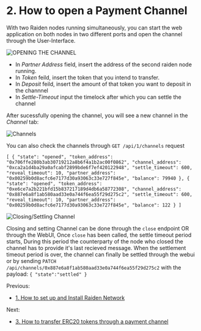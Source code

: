 <h1>2. How to open a Payment Channel </h1>

With two Raiden nodes running simultaneously, you can start the web application on both nodes in two different ports and open the channel through the User-Interface.


![OPENING THE CHANNEL](https://github.com/dopetard/Raiden-ERC20-Atomic-Swap-POC-/blob/master/Screen%20Shot%202018-02-26%20at%2012.04.55%20PM.png)

* In *Partner Address* field, insert the address of the second raiden node running.
* In *Token* feild, insert the token that you intend to transfer.
* In *Deposit* feild, insert the amount of that token you want to deposit in the channnel
* In *Settle-Timeout* input the timelock after which you can settle the channel

After sucessfully opening the channel, you will see a new channel in the *Channel* tab:

![Channels](https://github.com/dopetard/Raiden-ERC20-Atomic-Swap-POC-/blob/master/Screen%20Shot%202018-02-26%20at%204.00.57%20PM.png)

You can also check the channels through `GET /api/1/channels` request

`[
 {
  "state": "opened",
  "token_address": "0x706ffe280b3ab30719212a8b6f4a1b2ac00f0862",
  "channel_address": "0xca2a1d4ba29a0afcabf2899bde6f7ef420122948",
  "settle_timeout": 600,
  "reveal_timeout": 10,
  "partner_address": "0x00259b0d8acfc6e7177d30a93063c33e727f845e",
  "balance": 79940
 },
 {
  "state": "opened",
  "token_address": "0xe6ce7a2b221bfd15b837217189d4db6a58772308",
  "channel_address": "0x887e6a8f1ab580aad33e0a744f6ea55f29d275c2",
  "settle_timeout": 600,
  "reveal_timeout": 10,
  "partner_address": "0x00259b0d8acfc6e7177d30a93063c33e727f845e",
  "balance": 122
 }
]`

![Closing/Settling Channel](https://github.com/dopetard/Raiden-ERC20-Atomic-Swap-POC-/blob/master/Screen%20Shot%202018-02-26%20at%205.14.58%20PM.png)

Closing and setting Channel can be done through the `close` endpoint OR through the WebUI, Once `close` has been called, the settle timeout period starts, During this period the counterparty of the node who closed the channel has to provide it's last recieved message. When the settlement timeout period is over, the channel can finally be settled through the webui or by sending `PATCH /api/channels/0x887e6a8f1ab580aad33e0a744f6ea55f29d275c2` with the payload:
` {
     "state":"settled"
  }
 `
 
Previous:
* [1. How to set up and Install Raiden Network](INSTALLATION.md)

Next:
* [3. How to transfer ERC20 tokens through a payment channel](TransferTokens.md)

